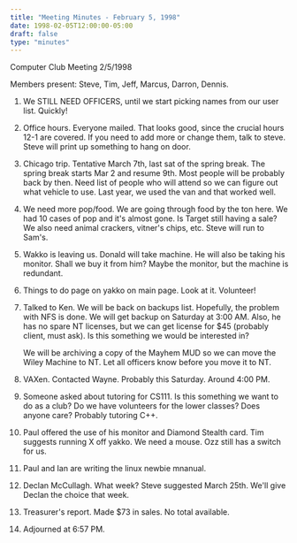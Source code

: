 ```yaml
---
title: "Meeting Minutes - February 5, 1998"
date: 1998-02-05T12:00:00-05:00
draft: false
type: "minutes"
---
```


Computer Club Meeting 2/5/1998 </p><p>
Members present: Steve, Tim, Jeff, Marcus, Darron, Dennis. </p><p>
1) We STILL NEED OFFICERS, until we start picking names from our user list. Quickly!   </p><p>
2) Office hours.  Everyone mailed.  That looks good, since the crucial hours 12-1 are covered.  If you need to add more or change them, talk to steve. Steve will print up something to hang on door. </p><p>
3) Chicago trip.  Tentative March 7th, last sat of the spring break.  The spring break starts Mar 2 and resume 9th.  Most people will be probably back by then.  Need list of people who will attend so we can figure out what vehicle to use.  Last year, we used the van and that worked well.   </p><p>
4) We need more pop/food.  We are going through food by the ton here.  We had 10 cases of pop and it's almost gone.  Is Target still having a sale?  We also need animal crackers, vitner's chips, etc.  Steve will run to Sam's.   </p><p>
5) Wakko is leaving us.  Donald will take machine.  He will also be taking his monitor.  Shall we buy it from him?  Maybe the monitor, but the machine is redundant.   </p><p>
6) Things to do page on yakko on main page.  Look at it.  Volunteer! </p><p>
7) Talked to Ken.  We will be back on backups list.  Hopefully, the problem with NFS is done.  We will get backup on Saturday at 3:00 AM.  Also, he has no spare NT licenses, but we can get license for $45 (probably client, must ask). Is this something we would be interested in?   </p><p>
We will be archiving a copy of the Mayhem MUD so we can move the Wiley Machine to NT.  Let all officers know before you move it to NT. </p><p>
8) VAXen.  Contacted Wayne.  Probably this Saturday.  Around 4:00 PM. </p><p>
9) Someone asked about tutoring for CS111.  Is this something we want to do as a club?  Do we have volunteers for the lower classes?  Does anyone care? Probably tutoring C++.   </p><p>
10) Paul offered the use of his monitor and Diamond Stealth card.  Tim suggests running X off yakko.  We need a mouse.  Ozz still has a switch for us. </p><p>
11) Paul and Ian are writing the linux newbie mnanual. </p><p>
12) Declan McCullagh.  What week?  Steve suggested March 25th.  We'll give Declan the choice that week. </p><p>
13) Treasurer's report.  Made $73 in sales.  No total available. </p><p>
14) Adjourned at 6:57 PM. </p>
